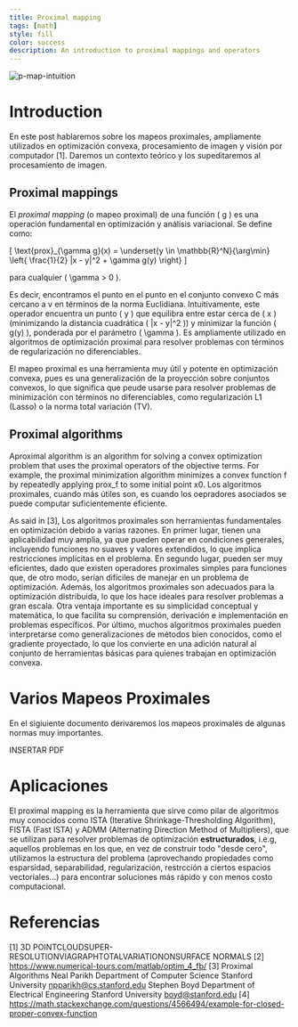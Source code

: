 ```yaml
---
title: Proximal mapping
tags: [math]
style: fill
color: success
description: An introduction to proximal mappings and operators
---
```


![p-map-intuition](./p-map-intuition.png)

# Introduction

En este post hablaremos sobre los mapeos proximales, ampliamente utilizados en optimización convexa, procesamiento de imagen y visión por computador [1]. Daremos un contexto teórico y los supeditaremos al procesamiento de imagen.

## Proximal mappings
El *proximal mapping* (o mapeo proximal) de una función \( g \) es una operación fundamental en optimización y análisis variacional. Se define como:

\[
\text{prox}_{\gamma g}(x) = \underset{y \in \mathbb{R}^N}{\arg\min} \left\{ \frac{1}{2} \|x - y\|^2 + \gamma g(y) \right\}
\]

para cualquier \( \gamma > 0 \).

Es decir, encontramos el punto en el punto en el conjunto convexo C más cercano a v en términos de la norma Euclidiana. Intuitivamente, este operador encuentra un punto \( y \) que equilibra entre estar cerca de \( x \) (minimizando la distancia cuadrática \( \|x - y\|^2 \)) y minimizar la función \( g(y) \), ponderada por el parámetro \( \gamma \). Es ampliamente utilizado en algoritmos de optimización proximal para resolver problemas con términos de regularización no diferenciables.

El mapeo proximal es una herramienta muy útil y potente en optimización convexa, pues es una generalización de la proyección sobre conjuntos convexos, lo que significa que peude usarse para resolver problemas de minimización con términos no diferenciables, como regularización L1 (Lasso) o la norma total variación (TV).

## Proximal algorithms

Aproximal algorithm is an algorithm for solving a convex optimization problem that uses the proximal operators of the objective terms. For example, the proximal minimization algorithm minimizes a convex function f by repeatedly applying prox_f to some initial point x0. Los algoritmos proximales, cuando más útiles son, es cuando los oepradores asociados se puede computar suficientemente eficiente.

As said in [3], Los algoritmos proximales son herramientas fundamentales en optimización debido a varias razones. En primer lugar, tienen una aplicabilidad muy amplia, ya que pueden operar en condiciones generales, incluyendo funciones no suaves y valores extendidos, lo que implica restricciones implícitas en el problema. En segundo lugar, pueden ser muy eficientes, dado que existen operadores proximales simples para funciones que, de otro modo, serían difíciles de manejar en un problema de optimización. Además, los algoritmos proximales son adecuados para la optimización distribuida, lo que los hace ideales para resolver problemas a gran escala. Otra ventaja importante es su simplicidad conceptual y matemática, lo que facilita su comprensión, derivación e implementación en problemas específicos. Por último, muchos algoritmos proximales pueden interpretarse como generalizaciones de métodos bien conocidos, como el gradiente proyectado, lo que los convierte en una adición natural al conjunto de herramientas básicas para quienes trabajan en optimización convexa.

# Varios Mapeos Proximales

En el sigiuiente documento derivaremos los mapeos proximales de algunas normas muy importantes.

INSERTAR PDF

# Aplicaciones

El proximal mapping es la herramienta que sirve como pilar de algoritmos muy conocidos como ISTA (Iterative Shrinkage-Thresholding Algorithm), FISTA (Fast ISTA) y ADMM (Alternating Direction Method of Multipliers), que se utilizan para resolver problemas de optimización **estructurados**, i.e.g, aquellos problemas en los que, en vez de construir todo "desde cero", utilizamos la estructura del problema (aprovechando propiedades como esparsidad, separabilidad, regularización, restrcción a ciertos espacios vectoriales...) para encontrar soluciones más rápido y con menos costo computacional.

# Referencias

[1] 3D POINTCLOUDSUPER-RESOLUTIONVIAGRAPHTOTALVARIATIONONSURFACE NORMALS
[2] https://www.numerical-tours.com/matlab/optim_4_fb/
[3] Proximal Algorithms Neal Parikh Department of Computer Science Stanford University npparikh@cs.stanford.edu Stephen Boyd Department of Electrical Engineering Stanford University boyd@stanford.edu
[4] https://math.stackexchange.com/questions/4566494/example-for-closed-proper-convex-function
